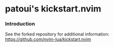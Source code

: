 # patoui's kickstart.nvim

### Introduction

See the forked repository for additional information: https://github.com/nvim-lua/kickstart.nvim
